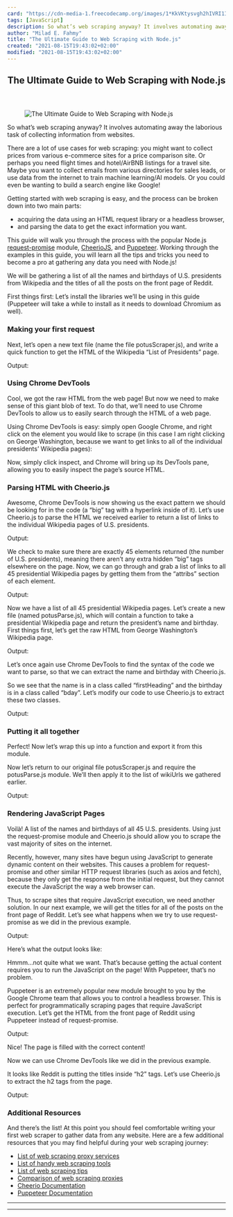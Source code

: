 ```yaml
---
card: "https://cdn-media-1.freecodecamp.org/images/1*KkVKtysvgh2hIVRI1Irk-Q.jpeg"
tags: [JavaScript]
description: So what’s web scraping anyway? It involves automating away th
author: "Milad E. Fahmy"
title: "The Ultimate Guide to Web Scraping with Node.js"
created: "2021-08-15T19:43:02+02:00"
modified: "2021-08-15T19:43:02+02:00"
---
```

<div class="site-wrapper">
<main id="site-main" class="site-main outer">
<div class="inner">
<article class="post-full post tag-javascript tag-web-scraping tag-nodejs tag-tech tag-programming ">
<header class="post-full-header">
<h1 class="post-full-title">The Ultimate Guide to Web Scraping with Node.js</h1>
</header>
<figure class="post-full-image">
<picture>
<source media="(max-width: 700px)" sizes="1px" srcset="data:image/gif;base64,R0lGODlhAQABAIAAAAAAAP///yH5BAEAAAAALAAAAAABAAEAAAIBRAA7 1w">
<source media="(min-width: 701px)" sizes="(max-width: 800px) 400px,
(max-width: 1170px) 700px,
1400px" srcset="https://cdn-media-1.freecodecamp.org/images/1*KkVKtysvgh2hIVRI1Irk-Q.jpeg 300w,
https://cdn-media-1.freecodecamp.org/images/1*KkVKtysvgh2hIVRI1Irk-Q.jpeg 600w,
https://cdn-media-1.freecodecamp.org/images/1*KkVKtysvgh2hIVRI1Irk-Q.jpeg 1000w,
https://cdn-media-1.freecodecamp.org/images/1*KkVKtysvgh2hIVRI1Irk-Q.jpeg 2000w">
<img onerror="this.style.display='none'" src="https://cdn-media-1.freecodecamp.org/images/1*KkVKtysvgh2hIVRI1Irk-Q.jpeg" alt="The Ultimate Guide to Web Scraping with Node.js">
</picture>
</figure>
<section class="post-full-content">
<div class="post-content">
<p>So what’s web scraping anyway? It involves automating away the laborious task of collecting information from websites.</p>
<p>There are a lot of use cases for web scraping: you might want to collect prices from various e-commerce sites for a price comparison site. Or perhaps you need flight times and hotel/AirBNB listings for a travel site. Maybe you want to collect emails from various directories for sales leads, or use data from the internet to train machine learning/AI models. Or you could even be wanting to build a search engine like Google!</p>
<p>Getting started with web scraping is easy, and the process can be broken down into two main parts:</p>
<ul>
<li>acquiring the data using an HTML request library or a headless browser,</li>
<li>and parsing the data to get the exact information you want.</li>
</ul>
<p>This guide will walk you through the process with the popular Node.js <a href="https://github.com/request/request-promise" rel="noopener">request-promise</a> module, <a href="https://github.com/cheeriojs/cheerio" rel="noopener">CheerioJS</a>, and <a href="https://github.com/GoogleChrome/puppeteer" rel="noopener">Puppeteer</a>. Working through the examples in this guide, you will learn all the tips and tricks you need to become a pro at gathering any data you need with Node.js!</p>
<p>We will be gathering a list of all the names and birthdays of U.S. presidents from Wikipedia and the titles of all the posts on the front page of Reddit.</p>
<p>First things first: Let’s install the libraries we’ll be using in this guide (Puppeteer will take a while to install as it needs to download Chromium as well).</p>
<h3 id="making-your-first-request">Making your first request</h3>
<p>Next, let’s open a new text file (name the file potusScraper.js), and write a quick function to get the HTML of the Wikipedia “List of Presidents” page.</p>
<p>Output:</p>
<h3 id="using-chrome-devtools">Using Chrome DevTools</h3>
<p>Cool, we got the raw HTML from the web page! But now we need to make sense of this giant blob of text. To do that, we’ll need to use Chrome DevTools to allow us to easily search through the HTML of a web page.</p>
<p>Using Chrome DevTools is easy: simply open Google Chrome, and right click on the element you would like to scrape (in this case I am right clicking on George Washington, because we want to get links to all of the individual presidents’ Wikipedia pages):</p>
<p>Now, simply click inspect, and Chrome will bring up its DevTools pane, allowing you to easily inspect the page’s source HTML.</p>
<h3 id="parsing-html-with-cheerio-js">Parsing HTML with Cheerio.js</h3>
<p>Awesome, Chrome DevTools is now showing us the exact pattern we should be looking for in the code (a “big” tag with a hyperlink inside of it). Let’s use Cheerio.js to parse the HTML we received earlier to return a list of links to the individual Wikipedia pages of U.S. presidents.</p>
<p>Output:</p>
<p>We check to make sure there are exactly 45 elements returned (the number of U.S. presidents), meaning there aren’t any extra hidden “big” tags elsewhere on the page. Now, we can go through and grab a list of links to all 45 presidential Wikipedia pages by getting them from the “attribs” section of each element.</p>
<p>Output:</p>
<p>Now we have a list of all 45 presidential Wikipedia pages. Let’s create a new file (named potusParse.js), which will contain a function to take a presidential Wikipedia page and return the president’s name and birthday. First things first, let’s get the raw HTML from George Washington’s Wikipedia page.</p>
<p>Output:</p>
<p>Let’s once again use Chrome DevTools to find the syntax of the code we want to parse, so that we can extract the name and birthday with Cheerio.js.</p>
<p>So we see that the name is in a class called “firstHeading” and the birthday is in a class called “bday”. Let’s modify our code to use Cheerio.js to extract these two classes.</p>
<p>Output:</p>
<h3 id="putting-it-all-together">Putting it all together</h3>
<p>Perfect! Now let’s wrap this up into a function and export it from this module.</p>
<p>Now let’s return to our original file potusScraper.js and require the potusParse.js module. We’ll then apply it to the list of wikiUrls we gathered earlier.</p>
<p>Output:</p>
<h3 id="rendering-javascript-pages">Rendering JavaScript Pages</h3>
<p>Voilà! A list of the names and birthdays of all 45 U.S. presidents. Using just the request-promise module and Cheerio.js should allow you to scrape the vast majority of sites on the internet.</p>
<p>Recently, however, many sites have begun using JavaScript to generate dynamic content on their websites. This causes a problem for request-promise and other similar HTTP request libraries (such as axios and fetch), because they only get the response from the initial request, but they cannot execute the JavaScript the way a web browser can.</p>
<p>Thus, to scrape sites that require JavaScript execution, we need another solution. In our next example, we will get the titles for all of the posts on the front page of Reddit. Let’s see what happens when we try to use request-promise as we did in the previous example.</p>
<p>Output:</p>
<p>Here’s what the output looks like:</p>
<p>Hmmm…not quite what we want. That’s because getting the actual content requires you to run the JavaScript on the page! With Puppeteer, that’s no problem.</p>
<p>Puppeteer is an extremely popular new module brought to you by the Google Chrome team that allows you to control a headless browser. This is perfect for programmatically scraping pages that require JavaScript execution. Let’s get the HTML from the front page of Reddit using Puppeteer instead of request-promise.</p>
<p>Output:</p>
<p>Nice! The page is filled with the correct content!</p>
<p>Now we can use Chrome DevTools like we did in the previous example.</p>
<p>It looks like Reddit is putting the titles inside “h2” tags. Let’s use Cheerio.js to extract the h2 tags from the page.</p>
<p>Output:</p>
<style>
.gist {
width: 100% !important;
overflow: auto;
}
</style>
<h3 id="additional-resources">Additional Resources</h3>
<p>And there’s the list! At this point you should feel comfortable writing your first web scraper to gather data from any website. Here are a few additional resources that you may find helpful during your web scraping journey:</p>
<ul>
<li><a href="https://www.scraperapi.com/blog/the-10-best-rotating-proxy-services-for-web-scraping" rel="noopener">List of web scraping proxy services</a></li>
<li><a href="https://www.scraperapi.com/blog/the-10-best-web-scraping-tools" rel="noopener">List of handy web scraping tools</a></li>
<li><a href="https://www.scraperapi.com/blog/5-tips-for-web-scraping">List of web scraping tips</a></li>
<li><a href="https://www.scraperapi.com/blog/free-shared-dedicated-datacenter-residential-rotating-proxies-for-web-scraping">Comparison of web scraping proxies</a></li>
<li><a href="https://github.com/cheeriojs/cheerio" rel="noopener">Cheerio Documentation</a></li>
<li><a href="https://github.com/GoogleChrome/puppeteer" rel="noopener">Puppeteer Documentation</a></li>
</ul>
</div>
<hr>
<hr>
</section>
</article>
</div>
</main>
</div>
<!-- Google Tag Manager (noscript) -->
<!-- End Google Tag Manager (noscript) -->
